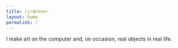 ```yaml
---
title: /jrdntnnr
layout: home
permalink: /
---
```

I make art on the computer and, on occasion, real objects in real life.
<br/>
<br/>
<!-- ![Bastet - Jordan Tanner](/assets/cover.webp) -->
